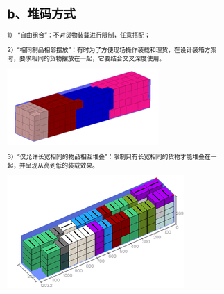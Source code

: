 # b、堆码方式

1） “自由组合”：不对货物装载进行限制，任意搭配；

2）“相同制品相邻摆放”：有时为了方便现场操作装载和理货，在设计装箱方案时，要求相同的货物摆放在一起，它要结合交叉深度使用。

![](../../../../.gitbook/assets/image.png)

3）“仅允许长宽相同的物品相互堆叠”：限制只有长宽相同的货物才能堆叠在一起，并呈现从高到低的装载效果。

![](../../../../.gitbook/assets/image%20%2832%29.png)

